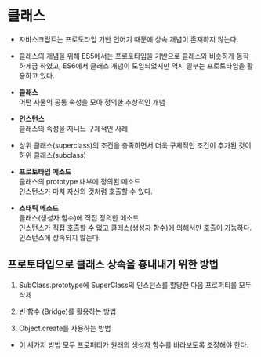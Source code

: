 # 클래스

- 자바스크립트는 프로토타입 기반 언어기 때문에 상속 개념이 존재하지 않는다.

- 클래스의 개념을 위해 ES5에서는 프로토타입을 기반으로 클래스와 비슷하게 동작하게끔 하였고, ES6에서 클래스 개념이 도입되었지만 역시 일부는 프로토타입을 활용하고 있다.

- **클래스**  
  어떤 사물의 공통 속성을 모아 정의한 추상적인 개념

- **인스턴스**  
  클래스의 속성을 지니느 구체적인 사례

- 상위 클래스(superclass)의 조건을 충족하면서 더욱 구체적인 조건이 추가된 것이 하위 클래스(subclass)

- **프로토타입 메소드**  
  클래스의 prototype 내부에 정의된 메소드  
  인스턴스가 마치 자신의 것처럼 호출할 수 있다.

- **스태틱 메소드**  
  클래스(생성자 함수)에 직접 정의한 메소드  
  인스턴스가 직접 호출할 수 없고 클래스(생성자 함수)에 의해서만 호출이 가능하다.  
  인스턴스에 상속되지 않는다.

## 프로토타입으로 클래스 상속을 흉내내기 위한 방법

1. SubClass.prototype에 SuperClass의 인스턴스를 할당한 다음 프로퍼티를 모두 삭제

2. 빈 함수 (Bridge)를 활용하는 방법

3. Object.create를 사용하는 방법

- 이 세가지 방법 모두 프로퍼티가 원래의 생성자 함수를 바라보도록 조정해야 한다.
